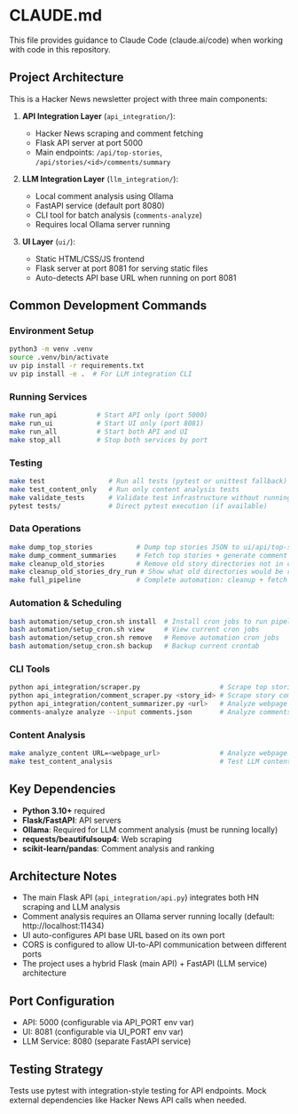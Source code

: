 # CLAUDE.md

This file provides guidance to Claude Code (claude.ai/code) when working with code in this repository.

## Project Architecture

This is a Hacker News newsletter project with three main components:

1. **API Integration Layer** (`api_integration/`):
   - Hacker News scraping and comment fetching
   - Flask API server at port 5000
   - Main endpoints: `/api/top-stories`, `/api/stories/<id>/comments/summary`

2. **LLM Integration Layer** (`llm_integration/`):
   - Local comment analysis using Ollama
   - FastAPI service (default port 8080)
   - CLI tool for batch analysis (`comments-analyze`)
   - Requires local Ollama server running

3. **UI Layer** (`ui/`):
   - Static HTML/CSS/JS frontend
   - Flask server at port 8081 for serving static files
   - Auto-detects API base URL when running on port 8081

## Common Development Commands

### Environment Setup
```bash
python3 -m venv .venv
source .venv/bin/activate
uv pip install -r requirements.txt
uv pip install -e .  # For LLM integration CLI
```

### Running Services
```bash
make run_api          # Start API only (port 5000)
make run_ui           # Start UI only (port 8081)
make run_all          # Start both API and UI
make stop_all         # Stop both services by port
```

### Testing
```bash
make test                # Run all tests (pytest or unittest fallback)
make test_content_only   # Run only content analysis tests
make validate_tests      # Validate test infrastructure without running tests
pytest tests/            # Direct pytest execution (if available)
```

### Data Operations
```bash
make dump_top_stories           # Dump top stories JSON to ui/api/top-stories.json
make dump_comment_summaries     # Fetch top stories + generate comment summaries for all stories
make cleanup_old_stories        # Remove old story directories not in current top stories
make cleanup_old_stories_dry_run # Show what old directories would be removed (dry run)
make full_pipeline              # Complete automation: cleanup + fetch stories + generate summaries
```

### Automation & Scheduling
```bash
bash automation/setup_cron.sh install  # Install cron jobs to run pipeline every 4 hours
bash automation/setup_cron.sh view     # View current cron jobs
bash automation/setup_cron.sh remove   # Remove automation cron jobs
bash automation/setup_cron.sh backup   # Backup current crontab
```

### CLI Tools
```bash
python api_integration/scraper.py                    # Scrape top stories
python api_integration/comment_scraper.py <story_id> # Scrape story comments
python api_integration/content_summarizer.py <url>   # Analyze webpage content with LLM
comments-analyze analyze --input comments.json       # Analyze comments with LLM
```

### Content Analysis
```bash
make analyze_content URL=<webpage_url>               # Analyze webpage content using LLM
make test_content_analysis                           # Test LLM content analysis with sample data
```

## Key Dependencies

- **Python 3.10+** required
- **Flask/FastAPI**: API servers
- **Ollama**: Required for LLM comment analysis (must be running locally)
- **requests/beautifulsoup4**: Web scraping
- **scikit-learn/pandas**: Comment analysis and ranking

## Architecture Notes

- The main Flask API (`api_integration/api.py`) integrates both HN scraping and LLM analysis
- Comment analysis requires an Ollama server running locally (default: http://localhost:11434)
- UI auto-configures API base URL based on its own port
- CORS is configured to allow UI-to-API communication between different ports
- The project uses a hybrid Flask (main API) + FastAPI (LLM service) architecture

## Port Configuration

- API: 5000 (configurable via API_PORT env var)
- UI: 8081 (configurable via UI_PORT env var)
- LLM Service: 8080 (separate FastAPI service)

## Testing Strategy

Tests use pytest with integration-style testing for API endpoints. Mock external dependencies like Hacker News API calls when needed.